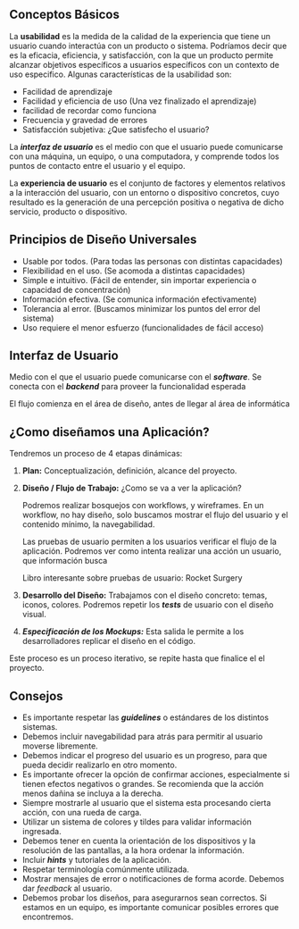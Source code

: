 ## Conceptos Básicos

La **usabilidad** es la medida de la calidad de la experiencia que tiene un usuario cuando interactúa con un producto o sistema. Podríamos decir que es la eficacia, eficiencia, y satisfacción, con la que un producto permite alcanzar objetivos específicos a usuarios específicos con un contexto de uso especifico. Algunas características de la usabilidad son:

- Facilidad de aprendizaje
- Facilidad y eficiencia de uso (Una vez finalizado el aprendizaje)
- facilidad de recordar como funciona
- Frecuencia y gravedad de errores
- Satisfacción subjetiva: ¿Que satisfecho el usuario?

La ***interfaz de usuario*** es el medio con que el usuario puede comunicarse con una máquina, un equipo, o una computadora, y comprende todos los puntos de contacto entre el usuario y el equipo.

La **experiencia de usuario** es el conjunto de factores y elementos relativos a la interacción del usuario, con un entorno o dispositivo concretos, cuyo resultado es la generación de una percepción positiva o negativa de dicho servicio, producto o dispositivo.

## Principios de Diseño Universales

- Usable por todos. (Para todas las personas con distintas capacidades)
- Flexibilidad en el uso. (Se acomoda a distintas capacidades)
- Simple e intuitivo. (Fácil de entender, sin importar experiencia o capacidad de concentración)
- Información efectiva. (Se comunica información efectivamente)
- Tolerancia al error. (Buscamos minimizar los puntos del error del sistema)
- Uso requiere el menor esfuerzo (funcionalidades de fácil acceso)

## Interfaz de Usuario

Medio con el que el usuario puede comunicarse con el ***software***. Se conecta con el ***backend*** para proveer la funcionalidad esperada

El flujo comienza en el área de diseño, antes de llegar al área de informática

## ¿Como diseñamos una Aplicación?

Tendremos un proceso de 4 etapas dinámicas:

1. **Plan:** Conceptualización, definición, alcance del proyecto.
2. **Diseño / Flujo de Trabajo:** ¿Como se va a ver la aplicación?

	Podremos realizar bosquejos con workflows, y wireframes. En un workflow, no hay diseño, solo buscamos mostrar el flujo del usuario y el contenido mínimo, la navegabilidad.

	Las pruebas de usuario permiten a los usuarios verificar el flujo de la aplicación. Podremos ver como intenta realizar una acción un usuario, que información busca

	Libro interesante sobre pruebas de usuario: Rocket Surgery

3. **Desarrollo del Diseño:** Trabajamos con el diseño concreto: temas, iconos, colores. Podremos repetir los ***tests*** de usuario con el diseño visual.
4. ***Especificación de los Mockups:*** Esta salida le permite a los desarrolladores replicar el diseño en el código.

Este proceso es un proceso iterativo, se repite hasta que finalice el el proyecto.

## Consejos

- Es importante respetar las ***guidelines*** o estándares de los distintos sistemas.
- Debemos incluir navegabilidad para atrás para permitir al usuario moverse libremente.
- Debemos indicar el progreso del usuario es un progreso, para que pueda decidir realizarlo en otro momento.
- Es importante ofrecer la opción de confirmar acciones, especialmente si tienen efectos negativos o grandes. Se recomienda que la acción menos dañina se incluya a la derecha.
- Siempre mostrarle al usuario que el sistema esta procesando cierta acción, con una rueda de carga.
- Utilizar un sistema de colores y tildes para validar información ingresada.
- Debemos tener en cuenta la orientación de los dispositivos y la resolución de las pantallas, a la hora ordenar la información.
- Incluir ***hints*** y tutoriales de la aplicación.
- Respetar terminología comúnmente utilizada.
- Mostrar mensajes de error o notificaciones de forma acorde. Debemos dar *feedback* al usuario.
- Debemos probar los diseños, para asegurarnos sean correctos. Si estamos en un equipo, es importante comunicar posibles errores que encontremos.
